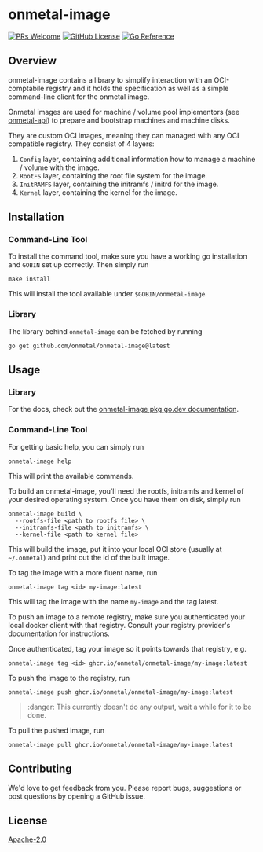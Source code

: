 # onmetal-image

[![PRs Welcome](https://img.shields.io/badge/PRs-welcome-brightgreen.svg?style=flat-square)](https://makeapullrequest.com)
[![GitHub License](https://img.shields.io/static/v1?label=License&message=Apache-2.0&color=blue&style=flat-square)](LICENSE)
[![Go Reference](https://pkg.go.dev/badge/github.com/onmetal/onmetal-image.svg)](https://pkg.go.dev/github.com/onmetal/onmetal-image)

## Overview

onmetal-image contains a library to simplify interaction with an OCI-comptabile
registry and it holds the specification as well as a simple command-line client
for the onmetal image.

Onmetal images are used for machine / volume pool implementors (see [onmetal-api](https://github.com/onmetal/onmetal-api))
to prepare and bootstrap machines and machine disks.

They are custom OCI images, meaning they can managed with any OCI compatible registry.
They consist of 4 layers:

1. `Config` layer, containing additional information how to manage a machine / volume with the image.
2. `RootFS` layer, containing the root file system for the image.
3. `InitRAMFS` layer, containing the initramfs / initrd for the image.
4. `Kernel` layer, containing the kernel for the image.

## Installation

### Command-Line Tool

To install the command tool, make sure you have a working go installation
and `GOBIN` set up correctly. Then simply run

```shell
make install
```

This will install the tool available under `$GOBIN/onmetal-image`.

### Library

The library behind `onmetal-image` can be fetched by running

```shell
go get github.com/onmetal/onmetal-image@latest
```

## Usage

### Library

For the docs, check out the [onmetal-image pkg.go.dev documentation](https://pkg.go.dev/github.com/onmetal/onmetal-image).

### Command-Line Tool

For getting basic help, you can simply run

```shell
onmetal-image help
```

This will print the available commands.

To build an onmetal-image, you'll need the rootfs, initramfs and kernel
of your desired operating system. Once you have them on disk, simply run

```shell
onmetal-image build \
  --rootfs-file <path to rootfs file> \
  --initramfs-file <path to initramfs> \
  --kernel-file <path to kernel file>
```

This will build the image, put it into your local OCI store (usually at `~/.onmetal`)
and print out the id of the built image.

To tag the image with a more fluent name, run

```shell
onmetal-image tag <id> my-image:latest
```

This will tag the image with the name `my-image` and the tag latest.

To push an image to a remote registry, make sure you authenticated your
local docker client with that registry. Consult your registry provider's documentation
for instructions.

Once authenticated, tag your image so it points towards that registry, e.g.

```shell
onmetal-image tag <id> ghcr.io/onmetal/onmetal-image/my-image:latest
```

To push the image to the registry, run

```shell
onmetal-image push ghcr.io/onmetal/onmetal-image/my-image:latest
```

> :danger: This currently doesn't do any output, wait a while for it to be done.

To pull the pushed image, run

```shell
onmetal-image pull ghcr.io/onmetal/onmetal-image/my-image:latest
```

## Contributing

We'd love to get feedback from you. Please report bugs, suggestions or post questions by opening a GitHub issue.

## License

[Apache-2.0](LICENSE)

